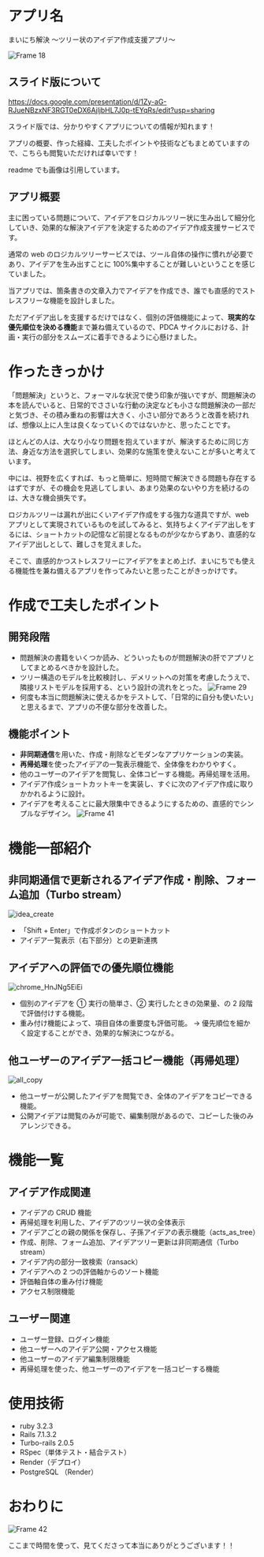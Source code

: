 # アプリ名

まいにち解決
～ツリー状のアイデア作成支援アプリ～

![Frame 18](https://github.com/ktyd-3/SolveProblem/assets/150873817/9cb05326-31d3-4a38-87f8-23cee7de04e8)

## スライド版について

https://docs.google.com/presentation/d/1Zy-aG-RJueNBzxNF3RGT0eDX6AjljbHL7J0p-tEYqRs/edit?usp=sharing

スライド版では、分かりやすくアプリについての情報が知れます！

アプリの概要、作った経緯、工夫したポイントや技術などもまとめていますので、こちらも閲覧いただければ幸いです！

readme でも画像は引用しています。

## アプリ概要

主に困っている問題について、アイデアをロジカルツリー状に生み出して細分化していき、効果的な解決アイデアを決定するためのアイデア作成支援サービスです。

通常の web のロジカルツリーサービスでは、ツール自体の操作に慣れが必要であり、アイデアを生み出すことに 100%集中することが難しいということを感じていました。

当アプリでは、箇条書きの文章入力でアイデアを作成でき、誰でも直感的でストレスフリーな機能を設計しました。

ただアイデア出しを支援するだけではなく、個別の評価機能によって、**現実的な優先順位を決める機能**まで兼ね備えているので、PDCA サイクルにおける、計画・実行の部分をスムーズに着手できるように心懸けました。

# 作ったきっかけ

「問題解決」というと、フォーマルな状況で使う印象が強いですが、問題解決の本を読んでいると、日常的でささいな行動の決定なども小さな問題解決の一部だと気づき、その積み重ねの影響は大きく、小さい部分であろうと改善を続ければ、想像以上に人生は良くなっていくのではないかと、思ったことです。

ほとんどの人は、大なり小なり問題を抱えていますが、解決するために同じ方法、身近な方法を選択してしまい、効果的な施策を使えないことが多いと考えています。

中には、視野を広くすれば、もっと簡単に、短時間で解決できる問題も存在するはずですが、その機会を見逃してしまい、あまり効果のないやり方を続けるのは、大きな機会損失です。

ロジカルツリーは漏れが出にくいアイデア作成をする強力な道具ですが、web アプリとして実現されているものを試してみると、気持ちよくアイデア出しをするには、ショートカットの記憶など前提となるものが少なからずあり、直感的なアイデア出しとして、難しさを覚えました。

そこで、直感的かつストレスフリーにアイデアをまとめ上げ、まいにちでも使える機能性を兼ね備えるアプリを作ってみたいと思ったことがきっかけです。

# 作成で工夫したポイント

## 開発段階

- 問題解決の書籍をいくつか読み、どういったものが問題解決の肝でアプリとしてまとめるべきかを設計した。
- ツリー構造のモデルを比較検討し、デメリットへの対策を考慮したうえで、隣接リストモデルを採用する、という設計の流れをとった。
  ![Frame 29](https://github.com/ktyd-3/SolveProblem/assets/150873817/4c2ea3ff-fa9a-49a1-9221-bdcceca4c7f8)
- 何度も本当に問題解決に使えるかをテストして、「日常的に自分も使いたい」と思えるまで、アプリの不便な部分を改善した。

## 機能ポイント

- **非同期通信**を用いた、作成・削除などモダンなアプリケーションの実装。
- **再帰処理**を使ったアイデアの一覧表示機能で、全体像をわかりやすく。
- 他のユーザーのアイデアを閲覧し、全体コピーする機能。再帰処理を活用。
- アイデア作成ショートカットキーを実装し、すぐに次のアイデア作成に取りかかれるように設計。
- アイデアを考えることに最大限集中できるようにするための、直感的でシンプルなデザイン。
  ![Frame 41](https://github.com/ktyd-3/SolveProblem/assets/150873817/d92042ae-52a2-44ab-bd7e-34ff1483d7cd)

# 機能一部紹介

## 非同期通信で更新されるアイデア作成・削除、フォーム追加（Turbo stream）

![idea_create](https://github.com/ktyd-3/SolveProblem/assets/150873817/b89b40ad-32cf-4dc5-8536-5badb1ceb56c)

- 「Shift + Enter」で作成ボタンのショートカット
- アイデア一覧表示（右下部分）との更新連携

## アイデアへの評価での優先順位機能

![chrome_HnJNg5EiEi](https://github.com/ktyd-3/SolveProblem/assets/150873817/b783cc69-6426-49bf-8c77-45647b0faaa8)

- 個別のアイデアを ① 実行の簡単さ、② 実行したときの効果量、の 2 段階で評価付けする機能。
- 重み付け機能によって、項目自体の重要度も評価可能。
  → 優先順位を細かく設定することができ、効果的な解決につながる。

## 他ユーザーのアイデア一括コピー機能（再帰処理）

![all_copy](https://github.com/ktyd-3/SolveProblem/assets/150873817/bd1cc1be-cbcd-44dc-a15d-f99e6697f892)

- 他ユーザーが公開したアイデアを閲覧でき、全体のアイデアをコピーできる機能。
- 公開アイデアは閲覧のみが可能で、編集制限があるので、コピーした後のみアレンジできる。

# 機能一覧

## アイデア作成関連

- アイデアの CRUD 機能
- 再帰処理を利用した、アイデアのツリー状の全体表示
- アイデアごとの親の関係を保存し、子孫アイデアの表示機能（acts_as_tree）
- 作成、削除、フォーム追加、アイデアツリー更新は非同期通信（Turbo stream）
- アイデア内の部分一致検索（ransack）
- アイデアへの 2 つの評価軸からのソート機能
- 評価軸自体の重み付け機能
- アクセス制限機能

## ユーザー関連

- ユーザー登録、ログイン機能
- 他ユーザーへのアイデア公開・アクセス機能
- 他ユーザーのアイデア編集制限機能
- 再帰処理を使った、他ユーザーのアイデアを一括コピーする機能



# 使用技術

- ruby 3.2.3
- Rails 7.1.3.2
- Turbo-rails 2.0.5
- RSpec（単体テスト・結合テスト）
- Render（デプロイ）
- PostgreSQL （Render）

# おわりに

![Frame 42](https://github.com/ktyd-3/SolveProblem/assets/150873817/166aebfa-f02f-4145-a38c-0ea88884ee48)

ここまで時間を使って、見てくださって本当にありがとうございます！！
